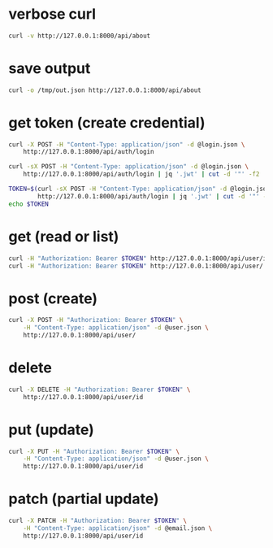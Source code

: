 verbose curl
============
```bash
curl -v http://127.0.0.1:8000/api/about
```

save output
===========
```bash
curl -o /tmp/out.json http://127.0.0.1:8000/api/about
```

get token (create credential)
=============================
```bash
curl -X POST -H "Content-Type: application/json" -d @login.json \
    http://127.0.0.1:8000/api/auth/login

curl -sX POST -H "Content-Type: application/json" -d @login.json \
    http://127.0.0.1:8000/api/auth/login | jq '.jwt' | cut -d '"' -f2

TOKEN=$(curl -sX POST -H "Content-Type: application/json" -d @login.json \
        http://127.0.0.1:8000/api/auth/login | jq '.jwt' | cut -d '"' -f2)
echo $TOKEN
```

get (read or list)
==================
```bash
curl -H "Authorization: Bearer $TOKEN" http://127.0.0.1:8000/api/user/id
curl -H "Authorization: Bearer $TOKEN" http://127.0.0.1:8000/api/user/
```

post (create)
=============
```bash
curl -X POST -H "Authorization: Bearer $TOKEN" \
    -H "Content-Type: application/json" -d @user.json \
    http://127.0.0.1:8000/api/user/
```

delete
======
```bash
curl -X DELETE -H "Authorization: Bearer $TOKEN" \
    http://127.0.0.1:8000/api/user/id
```

put (update)
============
```bash
curl -X PUT -H "Authorization: Bearer $TOKEN" \
    -H "Content-Type: application/json" -d @user.json \
    http://127.0.0.1:8000/api/user/id
```

patch (partial update)
======================
```bash
curl -X PATCH -H "Authorization: Bearer $TOKEN" \
    -H "Content-Type: application/json" -d @email.json \
    http://127.0.0.1:8000/api/user/id
```
